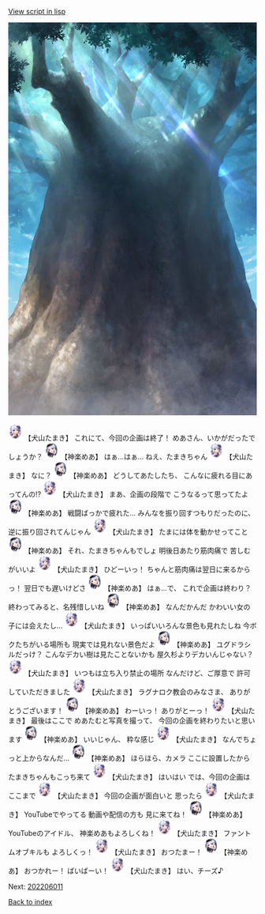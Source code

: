 [View script in lisp](../scripts/202203050.txt)

![in_yggdrasill_up.png](../images/backgrounds/in_yggdrasill_up.png)

<img src="../images/units/5303711.png" alt="5303711.png" height="34"/>
【犬山たまき】
これにて、今回の企画は終了！
めあさん、いかがだったでしょうか？

<img src="../images/units/5105011.png" alt="5105011.png" height="34"/>
【神楽めあ】
はぁ…はぁ…
ねえ、たまきちゃん

<img src="../images/units/5303711.png" alt="5303711.png" height="34"/>
【犬山たまき】
なに？

<img src="../images/units/5105011.png" alt="5105011.png" height="34"/>
【神楽めあ】
どうしてあたしたち、
こんなに疲れる目にあってんの!?

<img src="../images/units/5303711.png" alt="5303711.png" height="34"/>
【犬山たまき】
まあ、企画の段階で
こうなるって思ってたよ

<img src="../images/units/5105011.png" alt="5105011.png" height="34"/>
【神楽めあ】
戦闘ばっかで疲れた…
みんなを振り回すつもりだったのに、
逆に振り回されてんじゃん

<img src="../images/units/5303711.png" alt="5303711.png" height="34"/>
【犬山たまき】
たまには体を動かせってこと

<img src="../images/units/5105011.png" alt="5105011.png" height="34"/>
【神楽めあ】
それ、たまきちゃんもでしょ
明後日あたり筋肉痛で
苦しむがいいよ

<img src="../images/units/5303711.png" alt="5303711.png" height="34"/>
【犬山たまき】
ひどーいっ！
ちゃんと筋肉痛は翌日に来るからっ！
翌日でも遅いけどさ

<img src="../images/units/5105011.png" alt="5105011.png" height="34"/>
【神楽めあ】
はぁ…で、
これで企画は終わり？
終わってみると、名残惜しいね

<img src="../images/units/5105011.png" alt="5105011.png" height="34"/>
【神楽めあ】
なんだかんだ
かわいい女の子には会えたし…

<img src="../images/units/5303711.png" alt="5303711.png" height="34"/>
【犬山たまき】
いっぱいいろんな景色も見れたしね
今ボクたちがいる場所も
現実では見れない景色だよ

<img src="../images/units/5105011.png" alt="5105011.png" height="34"/>
【神楽めあ】
ユグドラシルだっけ？
こんなデカい樹は見たことないかも
屋久杉よりデカいんじゃない？

<img src="../images/units/5303711.png" alt="5303711.png" height="34"/>
【犬山たまき】
いつもは立ち入り禁止の場所
なんだけど、ご厚意で
許可していただきました

<img src="../images/units/5303711.png" alt="5303711.png" height="34"/>
【犬山たまき】
ラグナロク教会のみなさま、
ありがとうございます！

<img src="../images/units/5105011.png" alt="5105011.png" height="34"/>
【神楽めあ】
わーいっ！
ありがとーっ！

<img src="../images/units/5303711.png" alt="5303711.png" height="34"/>
【犬山たまき】
最後はここで
めあたむと写真を撮って、
今回の企画を終わりたいと思います

<img src="../images/units/5105011.png" alt="5105011.png" height="34"/>
【神楽めあ】
いいじゃん、
粋な感じ

<img src="../images/units/5303711.png" alt="5303711.png" height="34"/>
【犬山たまき】
なんでちょっと上からなんだ…

<img src="../images/units/5105011.png" alt="5105011.png" height="34"/>
【神楽めあ】
ほらほら、カメラ
ここに設置したから
たまきちゃんもこっち来て

<img src="../images/units/5303711.png" alt="5303711.png" height="34"/>
【犬山たまき】
はいはい
では、今回の企画は
ここまで

<img src="../images/units/5303711.png" alt="5303711.png" height="34"/>
【犬山たまき】
今回の企画が面白いと
思ったら

<img src="../images/units/5303711.png" alt="5303711.png" height="34"/>
【犬山たまき】
YouTubeでやってる
動画や配信の方も
見に来てね！

<img src="../images/units/5105011.png" alt="5105011.png" height="34"/>
【神楽めあ】
YouTubeのアイドル、
神楽めあもよろしくね！

<img src="../images/units/5303711.png" alt="5303711.png" height="34"/>
【犬山たまき】
ファントムオブキルも
よろしくっ！

<img src="../images/units/5303711.png" alt="5303711.png" height="34"/>
【犬山たまき】
おつたまー！

<img src="../images/units/5105011.png" alt="5105011.png" height="34"/>
【神楽めあ】
おつかれー！
ばいばーい！

<img src="../images/units/5303711.png" alt="5303711.png" height="34"/>
【犬山たまき】
はい、チーズ♪


Next: [202206011](202206011.md)

[Back to index](index.md)
